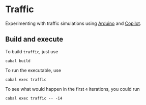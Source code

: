 # Traffic

Experimenting with traffic simulations using [Arduino](https://www.arduino.cc/) and [Copilot](https://copilot-language.github.io/).

## Build and execute

To build `traffic`, just use

`cabal build`

To run the executable, use

`cabal exec traffic`

To see what would happen in the first `4` iterations, you could run

`cabal exec traffic -- -i4`
